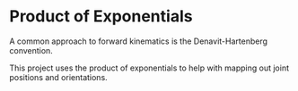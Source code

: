 # Product of Exponentials

A common approach to forward kinematics is the Denavit-Hartenberg convention.

This project uses the product of exponentials to help with mapping out joint positions and orientations.
